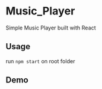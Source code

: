 # Music_Player
Simple Music Player built with React

## Usage

run `npm start` on root folder

## Demo

